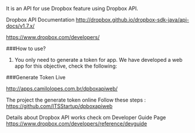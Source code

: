 It is an API for use Dropbox feature using Dropbox API.  

Dropbox API Documentation 
http://dropbox.github.io/dropbox-sdk-java/api-docs/v1.7.x/


https://www.dropbox.com/developers/

###How to use?

1. You only need to generate a token for app. We have developed a web app for this objective, check the following:

###Generate Token Live

http://apps.camilolopes.com.br/dpboxapiweb/

The project the generate token online 
Follow these steps : https://github.com/ITSStartup/dpboxapiweb

Details about Dropbox API works check om Developer Guide Page
https://www.dropbox.com/developers/reference/devguide


